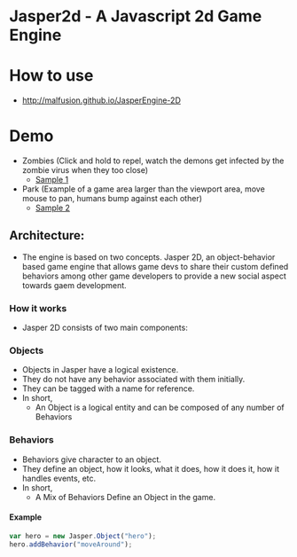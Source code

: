 # Jasper2d - A Javascript 2d Game Engine

# How to use
- http://malfusion.github.io/JasperEngine-2D
# Demo
- Zombies (Click and hold to repel, watch the demons get infected by the zombie virus when they too close)
  - [Sample 1](http://malfusion.github.io/JasperEngine-2D/tests/index8.html)
- Park (Example of a game area larger than the viewport area, move mouse to pan, humans bump against each other)
  - [Sample 2](http://malfusion.github.io/JasperEngine-2D/tests/sample1.html)

## Architecture:
- The engine is based on two concepts.
Jasper 2D, an object-behavior based game engine that allows game devs to share their custom defined behaviors among other game developers to provide a new social aspect towards gaem development.

### How it works
- Jasper 2D consists of two main components:

### Objects
- Objects in Jasper have a logical existence.
- They do not have any behavior associated with them initially.
- They can be tagged with a name for reference.
- In short,
  - An Object is a logical entity and can be composed of any number of Behaviors

### Behaviors
- Behaviors give character to an object.
- They define an object, how it looks, what it does, how it does it, how it handles events, etc.
- In short,
  - A Mix of Behaviors Define an Object in the game.

#### Example
```javascript
var hero = new Jasper.Object("hero");   
hero.addBehavior("moveAround");
```
